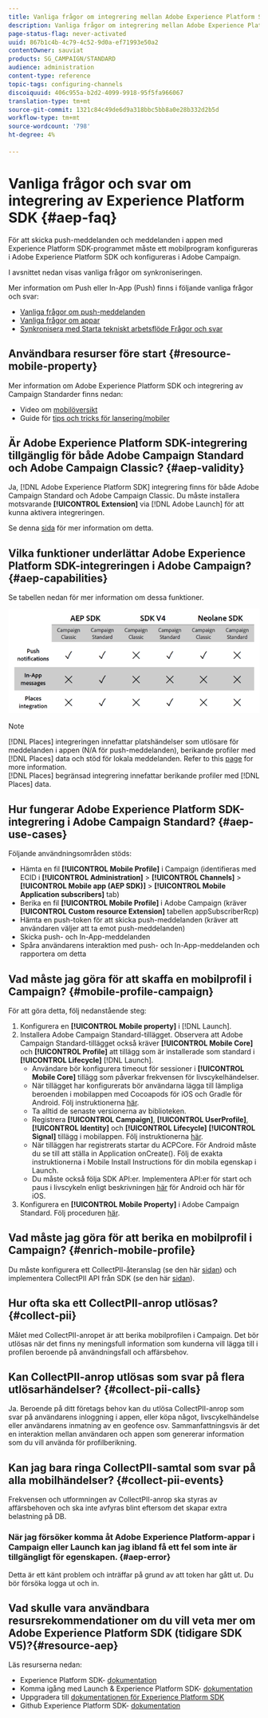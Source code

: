 ```yaml
---
title: Vanliga frågor om integrering mellan Adobe Experience Platform SDK och Adobe Campaign
description: Vanliga frågor om integrering mellan Adobe Experience Platform SDK och Adobe Campaign
page-status-flag: never-activated
uuid: 867b1c4b-4c79-4c52-9d0a-ef71993e50a2
contentOwner: sauviat
products: SG_CAMPAIGN/STANDARD
audience: administration
content-type: reference
topic-tags: configuring-channels
discoiquuid: 406c955a-b2d2-4099-9918-95f5fa966067
translation-type: tm+mt
source-git-commit: 1321c84c49de6d9a318bbc5bb8a0e28b332d2b5d
workflow-type: tm+mt
source-wordcount: '798'
ht-degree: 4%

---
```



# Vanliga frågor och svar om integrering av Experience Platform SDK {#aep-faq}

För att skicka push-meddelanden och meddelanden i appen med Experience Platform SDK-programmet måste ett mobilprogram konfigureras i Adobe Experience Platform SDK och konfigureras i Adobe Campaign.

I avsnittet nedan visas vanliga frågor om synkroniseringen.

Mer information om Push eller In-App (Push) finns i följande vanliga frågor och svar:

* [Vanliga frågor om push-meddelanden](../../channels/using/about-push-notifications.md#push-faq)
* [Vanliga frågor om appar](../../channels/using/about-in-app-messaging.md#in-app-faq)
* [Synkronisera med Starta tekniskt arbetsflöde Frågor och svar](../../administration/using/syncwithlaunch-faq.md)

## Användbara resurser före start {#resource-mobile-property}

Mer information om Adobe Experience Platform SDK och integrering av Campaign Standarder finns nedan:

* Video om [mobilöversikt](https://www.adobe.com/experience-platform/launch.html#acpl-mobile-video)
* Guide för [tips och tricks för lansering/mobiler](https://www.adobe.com/content/dam/www/us/en/experience-platform/launch-tag-manager/pdfs/adobe-cloud-platform-launch-tips-and-tricks-sheet.pdf)

## Är Adobe Experience Platform SDK-integrering tillgänglig för både Adobe Campaign Standard och Adobe Campaign Classic? {#aep-validity}

Ja, [!DNL Adobe Experience Platform SDK] integrering finns för både Adobe Campaign Standard och Adobe Campaign Classic. Du måste installera motsvarande **[!UICONTROL Extension]** via [!DNL Adobe Launch] för att kunna aktivera integreringen.

Se denna [sida](https://aep-sdks.gitbook.io/docs/using-mobile-extensions/adobe-campaign-standard) för mer information om detta.

## Vilka funktioner underlättar Adobe Experience Platform SDK-integreringen i Adobe Campaign? {#aep-capabilities}

Se tabellen nedan för mer information om dessa funktioner.

![](assets/faq.png)

>[!NOTE]
>
>[!DNL Places] integreringen innefattar platshändelser som utlösare för meddelanden i appen (N/A för push-meddelanden), berikande profiler med [!DNL Places] data och stöd för lokala meddelanden. Refer to this [page](../../channels/using/preparing-and-sending-an-in-app-message.md) for more information. <br>[!DNL Places] begränsad integrering innefattar berikande profiler med [!DNL Places] data.

## Hur fungerar Adobe Experience Platform SDK-integrering i Adobe Campaign Standard? {#aep-use-cases}

Följande användningsområden stöds:

* Hämta en fil **[!UICONTROL Mobile Profile]** i Campaign (identifieras med ECID i **[!UICONTROL Administration]** > **[!UICONTROL Channels]** > **[!UICONTROL Mobile app (AEP SDK)]** > **[!UICONTROL Mobile Application subscribers]** tab)
* Berika en fil **[!UICONTROL Mobile Profile]** i Adobe Campaign (kräver **[!UICONTROL Custom resource Extension]** tabellen appSubscriberRcp)
* Hämta en push-token för att skicka push-meddelanden (kräver att användaren väljer att ta emot push-meddelanden)
* Skicka push- och In-App-meddelanden
* Spåra användarens interaktion med push- och In-App-meddelanden och rapportera om detta

## Vad måste jag göra för att skaffa en mobilprofil i Campaign? {#mobile-profile-campaign}

För att göra detta, följ nedanstående steg:

1. Konfigurera en **[!UICONTROL Mobile property]** i [!DNL Launch].
1. Installera Adobe Campaign Standard-tillägget. Observera att Adobe Campaign Standard-tillägget också kräver **[!UICONTROL Mobile Core]** och **[!UICONTROL Profile]** att tillägg som är installerade som standard i **[!UICONTROL Lifecycle]** [!DNL Launch].
   * Användare bör konfigurera timeout för sessioner i **[!UICONTROL Mobile Core]** tillägg som påverkar frekvensen för livscykelhändelser.
   * När tillägget har konfigurerats bör användarna lägga till lämpliga beroenden i mobilappen med Cocoapods för iOS och Gradle för Android. Följ instruktionerna [här](https://aep-sdks.gitbook.io/docs/using-mobile-extensions/adobe-campaign-standard).
   * Ta alltid de senaste versionerna av biblioteken.
   * Registrera **[!UICONTROL Campaign]**, **[!UICONTROL UserProfile]**, **[!UICONTROL Identity]** och **[!UICONTROL Lifecycle]** **[!UICONTROL Signal]** tillägg i mobilappen. Följ instruktionerna [här](https://aep-sdks.gitbook.io/docs/using-mobile-extensions/adobe-campaign-standard#register-the-campaign-standard-extension-with-mobile-core).
   * När tilläggen har registrerats startar du ACPCore. För Android måste du se till att ställa in Application onCreate(). Följ de exakta instruktionerna i Mobile Install Instructions för din mobila egenskap i Launch.
   * Du måste också följa SDK API:er. Implementera API:er för start och paus i livscykeln enligt beskrivningen [här](https://aep-sdks.gitbook.io/docs/using-mobile-extensions/mobile-core/lifecycle/lifecycle-extension-in-android) för Android och här för iOS.
1. Konfigurera en **[!UICONTROL Mobile Property]** i Adobe Campaign Standard. Följ proceduren [här](../../administration/using/configuring-a-mobile-application.md#channel-specific-config).

## Vad måste jag göra för att berika en mobilprofil i Campaign? {#enrich-mobile-profile}

Du måste konfigurera ett CollectPII-återanslag (se den här [sidan](https://helpx.adobe.com/campaign/kb/config-app-in-launch.html#PIIpostback)) och implementera CollectPII API från SDK (se den här [sidan](https://aep-sdks.gitbook.io/docs/using-mobile-extensions/mobile-core/mobile-core-api-reference#collect-pii)).

## Hur ofta ska ett CollectPII-anrop utlösas? {#collect-pii}

Målet med CollectPII-anropet är att berika mobilprofilen i Campaign. Det bör utlösas när det finns ny meningsfull information som kunderna vill lägga till i profilen beroende på användningsfall och affärsbehov.

## Kan CollectPII-anrop utlösas som svar på flera utlösarhändelser? {#collect-pii-calls}

Ja. Beroende på ditt företags behov kan du utlösa CollectPII-anrop som svar på användarens inloggning i appen, eller köpa något, livscykelhändelse eller användarens inmatning av en geofence osv. Sammanfattningsvis är det en interaktion mellan användaren och appen som genererar information som du vill använda för profilberikning.

## Kan jag bara ringa CollectPII-samtal som svar på alla mobilhändelser? {#collect-pii-events}

Frekvensen och utformningen av CollectPII-anrop ska styras av affärsbehoven och ska inte avfyras blint eftersom det skapar extra belastning på DB.

### När jag försöker komma åt Adobe Experience Platform-appar i Campaign eller Launch kan jag ibland få ett fel som inte är tillgängligt för egenskapen. {#aep-error}

Detta är ett känt problem och inträffar på grund av att token har gått ut. Du bör försöka logga ut och in.

## Vad skulle vara användbara resursrekommendationer om du vill veta mer om Adobe Experience Platform SDK (tidigare SDK V5)?{#resource-aep}

Läs resurserna nedan:

* Experience Platform SDK- [dokumentation](https://aep-sdks.gitbook.io/docs/)
* Komma igång med Launch &amp; Experience Platform SDK- [dokumentation](https://aep-sdks.gitbook.io/docs/getting-started/create-a-mobile-property)
* Uppgradera till [dokumentationen för Experience Platform SDK](https://aep-sdks.gitbook.io/docs/resources/upgrading-to-aep)
* Github Experience Platform SDK- [dokumentation](https://github.com/Adobe-Marketing-Cloud/acp-sdks/)
